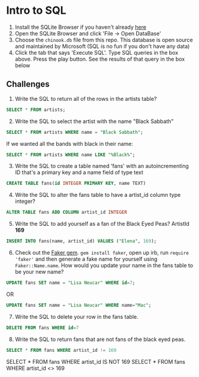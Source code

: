 # Intro to SQL

1. Install the SQLite Browser if you haven't already [here](http://sqlitebrowser.org/)
2. Open the SQLite Browser and click 'File -> Open DataBase'
3. Choose the `chinook.db` file from this repo. This database is open source and maintained by Microsoft (SQL is no fun if you don't have any data)
4. Click the tab that says 'Execute SQL'. Type SQL queries in the box above. Press the play button. See the results of that query in the box below

## Challenges

1. Write the SQL to return all of the rows in the artists table?

```sql
SELECT * FROM artists;
```

2. Write the SQL to select the artist with the name "Black Sabbath"

```sql
SELECT * FROM artists WHERE name = "Black Sabbath";
```

If we wanted all the bands with black in their name:

```sql
SELECT * FROM artists WHERE name LIKE "%Black%";
```



3. Write the SQL to create a table named 'fans' with an autoincrementing ID that's a primary key and a name field of type text


```sql
CREATE TABLE fans(id INTEGER PRIMARY KEY, name TEXT)
```

4. Write the SQL to alter the fans table to have a artist_id column type integer?

```sql
ALTER TABLE fans ADD COLUMN artist_id INTEGER
```


5. Write the SQL to add yourself as a fan of the Black Eyed Peas? ArtistId **169**
```sql
INSERT INTO fans(name, artist_id) VALUES ("Elena", 169);
```


6. Check out the [Faker gem](https://github.com/stympy/faker). `gem install faker`, open up irb, run `require 'faker'` and then generate a fake name for yourself using `Faker::Name.name`. How would you update your name in the fans table to be your new name?

```sql
UPDATE fans SET name = "Lisa Neucar" WHERE id=7;
```
OR

```sql
UPDATE fans SET name = "Lisa Neucar" WHERE name="Mac";
```

7. Write the SQL to delete your row in the fans table.

```sql
DELETE FROM fans WHERE id=7
```



8. Write the SQL to return fans that are not fans of the black eyed peas.
```sql
SELECT * FROM fans WHERE artist_id != 169
```

SELECT * FROM fans WHERE artist_id IS NOT 169
SELECT * FROM fans WHERE artist_id <> 169